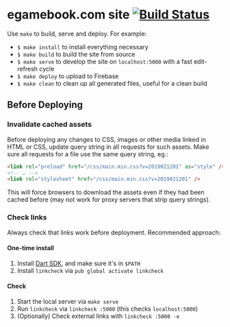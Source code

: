 # egamebook.com site [![Build Status](https://api.cirrus-ci.com/github/filiph/egamebook_site.svg)](https://cirrus-ci.com/github/filiph/egamebook_site)

Use `make` to build, serve and deploy. For example:

* `$ make install` to install everything necessary
* `$ make build` to build the site from source
* `$ make serve` to develop the site on `localhost:5000` with a fast edit-refresh cycle
* `$ make deploy` to upload to Firebase
* `$ make clean` to clean up all generated files, useful for a clean build

## Before Deploying

### Invalidate cached assets

Before deploying any changes to CSS, images or other media linked in HTML or CSS, update query
string in all requests for such assets. Make sure all requests for a file use the same query
string, eg.:

```html
<link rel="preload" href="/css/main.min.css?v=2019021201" as="style" />
<!-- … -->
<link rel="stylesheet" href="/css/main.min.css?v=2019021201" />
```

This will force browsers to download the assets even if they had been cached before (may not work
for proxy servers that strip query strings).

### Check links

Always check that links work before deployment. Recommended approach:

#### One-time install 

1. Install [Dart SDK](https://www.dartlang.org/tools/sdk#install), 
   and make sure it's in `$PATH`
2. Install `linkcheck` via `pub global activate linkcheck`

#### Check

1. Start the local server via `make serve`
2. Run `linkcheck` via `linkcheck :5000` (this checks `localhost:5000`)
3. (Optionally) Check external links with `linkcheck :5000 -e`
